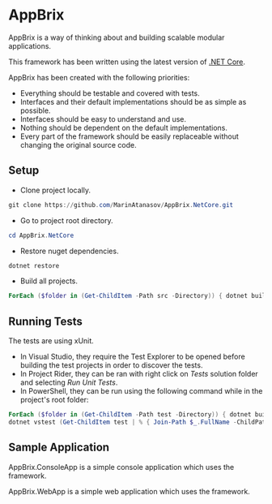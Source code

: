 # AppBrix
AppBrix is a way of thinking about and building scalable modular applications.

This framework has been written using the latest version of [.NET Core](https://www.microsoft.com/net/).

AppBrix has been created with the following priorities:
* Everything should be testable and covered with tests.
* Interfaces and their default implementations should be as simple as possible.
* Interfaces should be easy to understand and use.
* Nothing should be dependent on the default implementations.
* Every part of the framework should be easily replaceable without changing the original source code.

## Setup
* Clone project locally.
```Powershell
git clone https://github.com/MarinAtanasov/AppBrix.NetCore.git
```
* Go to project root directory.
```Powershell
cd AppBrix.NetCore
```
* Restore nuget dependencies.
```Powershell
dotnet restore
```
* Build all projects.
```Powershell
ForEach ($folder in (Get-ChildItem -Path src -Directory)) { dotnet build $folder.FullName }
```

## Running Tests
The tests are using xUnit.
* In Visual Studio, they require the Test Explorer to be opened before building the test projects in order to discover the tests.
* In Project Rider, they can be ran with right click on *Tests* solution folder and selecting *Run Unit Tests*.
* In PowerShell, they can be run using the following command while in the project's root folder:
```Powershell
ForEach ($folder in (Get-ChildItem -Path test -Directory)) { dotnet build $folder.FullName }
dotnet vstest (Get-ChildItem test | % { Join-Path $_.FullName -ChildPath ("bin/Debug/netcoreapp1.1/$($_.Name).dll") })
```

## Sample Application
AppBrix.ConsoleApp is a simple console application which uses the framework.

AppBrix.WebApp is a simple web application which uses the framework.
